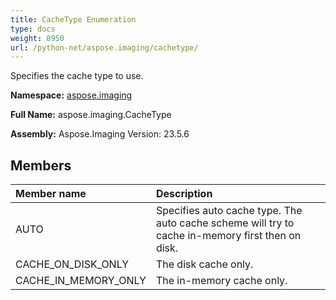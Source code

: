 ```yaml
---
title: CacheType Enumeration
type: docs
weight: 8950
url: /python-net/aspose.imaging/cachetype/
---
```


Specifies the cache type to use.

**Namespace:** [aspose.imaging](/imaging/python-net/aspose.imaging/)

**Full Name:** aspose.imaging.CacheType

**Assembly:**  Aspose.Imaging Version: 23.5.6

## **Members**
|**Member name**|**Description**|
| :- | :- |
|AUTO|Specifies auto cache type. The auto cache scheme will try to cache in-memory first then on disk.|
|CACHE_ON_DISK_ONLY|The disk cache only.|
|CACHE_IN_MEMORY_ONLY|The in-memory cache only.|
